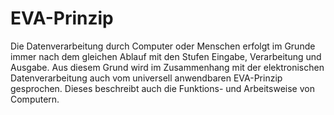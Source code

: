 # EVA-Prinzip
Die Datenverarbeitung durch Computer oder Menschen erfolgt im Grunde immer nach dem gleichen Ablauf mit den Stufen Eingabe, Verarbeitung und Ausgabe. Aus diesem Grund wird im Zusammenhang mit der elektronischen Datenverarbeitung auch vom universell anwendbaren EVA-Prinzip gesprochen. Dieses beschreibt auch die Funktions- und Arbeitsweise von Computern.
